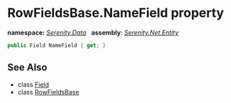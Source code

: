# RowFieldsBase.NameField property
**namespace:** *[Serenity.Data](../../README.md#serenity.data-namespace)*   **assembly**: *[Serenity.Net.Entity](../../README.md)*

```csharp
public Field NameField { get; }
```

## See Also

* class [Field](../Field.md)
* class [RowFieldsBase](../RowFieldsBase.md)